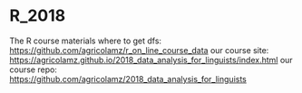 # R_2018
The R course materials
where to get dfs: https://github.com/agricolamz/r_on_line_course_data
our course site: https://agricolamz.github.io/2018_data_analysis_for_linguists/index.html
our course repo: https://github.com/agricolamz/2018_data_analysis_for_linguists
